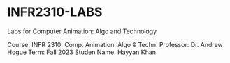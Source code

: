 # INFR2310-LABS
Labs for Computer Animation: Algo and Technology

Course: INFR 2310: Comp. Animation: Algo & Techn.
Professor: Dr. Andrew Hogue
Term: Fall 2023
Studen Name: Hayyan Khan
